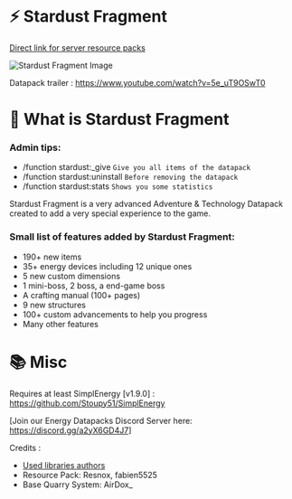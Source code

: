 
# ⚡ Stardust Fragment

[Direct link for server resource packs](https://github.com/Stoupy51/StardustFragment/blob/main/resource%20pack.zip)

![Stardust Fragment Image](https://github.com/Stoupy51/StardustFragment/blob/main/public/minia.png)

Datapack trailer :
https://www.youtube.com/watch?v=5e_uT9OSwT0


# 📖 What is Stardust Fragment
### Admin tips:
- /function stardust:_give		`Give you all items of the datapack`
- /function stardust:uninstall	`Before removing the datapack`
- /function stardust:stats		`Shows you some statistics`

Stardust Fragment is a very advanced Adventure & Technology Datapack created to add a very special experience to the game.

### Small list of features added by Stardust Fragment:
- 190+ new items
- 35+ energy devices including 12 unique ones
- 5 new custom dimensions
- 1 mini-boss, 2 boss, a end-game boss
- A crafting manual (100+ pages)
- 9 new structures
- 100+ custom advancements to help you progress
- Many other features


# 📚 Misc

Requires at least SimplEnergy [v1.9.0] : https://github.com/Stoupy51/SimplEnergy

[Join our Energy Datapacks Discord Server here: https://discord.gg/a2yX6GD4J7]

Credits :
- [Used libraries authors](https://github.com/Stoupy51/Energy-Datapack-Template#-librairiesmodules-used-conventions-guideline-tips-followed)
- Resource Pack: Resnox, fabien5525
- Base Quarry System: AirDox_
